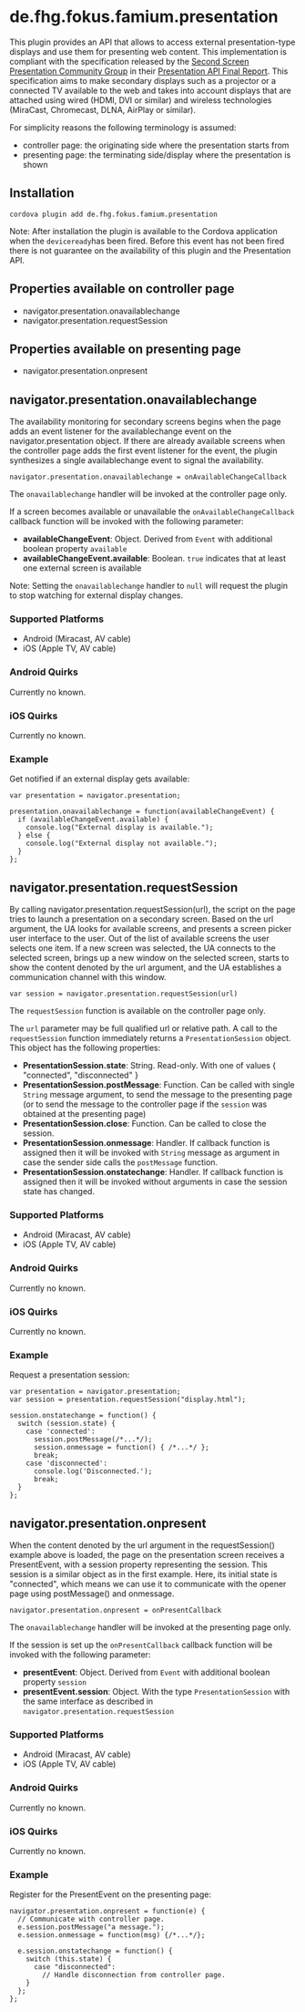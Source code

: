 <!---
/*
 * Copyright 2014 Fraunhofer FOKUS
 *
 * Licensed under the Apache License, Version 2.0 (the "License");
 * you may not use this file except in compliance with the License.
 * You may obtain a copy of the License at
 *
 *     http://www.apache.org/licenses/LICENSE-2.0
 *
 * Unless required by applicable law or agreed to in writing, software
 * distributed under the License is distributed on an "AS IS" BASIS,
 * WITHOUT WARRANTIES OR CONDITIONS OF ANY KIND, either express or implied.
 * See the License for the specific language governing permissions and
 * limitations under the License.
 *
 * AUTHORS: Louay Bassbouss <louay.bassbouss@fokus.fraunhofer.de>
 *          Martin Lasak <martin.lasak@fokus.fraunhofer.de>
 */
-->

# de.fhg.fokus.famium.presentation

This plugin provides an API that allows to access external presentation-type
displays and use them for presenting web content. This implementation is
compliant with the specification released by the
[Second Screen Presentation Community Group](http://www.w3.org/community/webscreens/)
in their
[Presentation API Final Report](http://www.w3.org/2014/secondscreen/presentation-api/20140721/).
This specification aims to make secondary displays such as a projector
or a connected TV available to the web and takes into account displays that
are attached using wired (HDMI, DVI or similar) and
wireless technologies (MiraCast, Chromecast, DLNA, AirPlay or similar).

For simplicity reasons the following terminology is assumed:

* controller page: the originating side where the presentation starts from
* presenting page: the terminating side/display where the presentation is shown

## Installation

    cordova plugin add de.fhg.fokus.famium.presentation

Note: After installation the plugin is available to the Cordova application
when the ```deviceready```has been fired. Before this event has not been fired there is not guarantee on the availability of this plugin and the Presentation API.

## Properties available on controller page

- navigator.presentation.onavailablechange
- navigator.presentation.requestSession

## Properties available on presenting page

- navigator.presentation.onpresent

## navigator.presentation.onavailablechange

The availability monitoring for secondary screens begins when the page adds an event listener for the availablechange event on the navigator.presentation object. If there are already available screens when the controller page adds the first event listener for the event, the plugin synthesizes a single availablechange event to signal the availability.

    navigator.presentation.onavailablechange = onAvailableChangeCallback

The ```onavailablechange``` handler will be invoked at the controller page only.

If a screen becomes available or unavailable the ```onAvailableChangeCallback``` callback function will be invoked with the following parameter:

* **availableChangeEvent**: Object. Derived from ```Event``` with additional boolean property ```available```
* **availableChangeEvent.available**: Boolean. ```true``` indicates that at least one external screen is available

Note: Setting the ```onavailablechange``` handler to ```null``` will request the plugin to stop watching for external display changes.

### Supported Platforms

- Android (Miracast, AV cable)
- iOS (Apple TV, AV cable)

### Android Quirks

Currently no known.

### iOS Quirks

Currently no known.

### Example

Get notified if an external display gets available:

    var presentation = navigator.presentation;

    presentation.onavailablechange = function(availableChangeEvent) {
      if (availableChangeEvent.available) {
        console.log("External display is available.");
      } else {
        console.log("External display not available.");
      }
    };


## navigator.presentation.requestSession

By calling navigator.presentation.requestSession(url), the script on the page tries to launch a presentation on a secondary screen. Based on the url argument, the UA looks for available screens, and presents a screen picker user interface to the user. Out of the list of available screens the user selects one item. If a new screen was selected, the UA connects to the selected screen, brings up a new window on the selected screen, starts to show the content denoted by the url argument, and the UA establishes a communication channel with this window.

    var session = navigator.presentation.requestSession(url)

The ```requestSession``` function is available on the controller page only. 

The ```url``` parameter may be full qualified url or relative path.  A call to the ```requestSession``` function immediately returns a ```PresentationSession``` object. This object has the following properties:

* **PresentationSession.state**: String. Read-only. With one of values { "connected", "disconnected" }
* **PresentationSession.postMessage**: Function. Can be called with single ```String``` message argument, to send the message to the presenting page (or to send the message to the controller page if the ```session``` was obtained at the presenting page)
* **PresentationSession.close**: Function. Can be called to close the session.
* **PresentationSession.onmessage**: Handler. If callback function is assigned then it will be invoked with ```String``` message as argument in case the sender side calls the ```postMessage``` function.
* **PresentationSession.onstatechange**: Handler. If callback function is assigned then it will be invoked without arguments in case the session state has changed.

### Supported Platforms

- Android (Miracast, AV cable)
- iOS (Apple TV, AV cable)

### Android Quirks

Currently no known.

### iOS Quirks

Currently no known.

### Example

Request a presentation session:

    var presentation = navigator.presentation;
    var session = presentation.requestSession("display.html");
    
    session.onstatechange = function() {
      switch (session.state) {
        case 'connected':
          session.postMessage(/*...*/);
          session.onmessage = function() { /*...*/ };
          break;
        case 'disconnected':
          console.log('Disconnected.');
          break;
      }
    };

## navigator.presentation.onpresent

When the content denoted by the url argument in the requestSession() example above is loaded, the page on the presentation screen receives a PresentEvent, with a session property representing the session. This session is a similar object as in the first example. Here, its initial state is "connected", which means we can use it to communicate with the opener page using postMessage() and onmessage.

    navigator.presentation.onpresent = onPresentCallback

The ```onavailablechange``` handler will be invoked at the presenting page only.

If the session is set up the ```onPresentCallback``` callback function will be invoked with the following parameter:

* **presentEvent**: Object. Derived from ```Event``` with additional boolean property ```session``` 
* **presentEvent.session**: Object. With the type ```PresentationSession``` with the same interface as described in ```navigator.presentation.requestSession```

### Supported Platforms

- Android (Miracast, AV cable)
- iOS (Apple TV, AV cable)

### Android Quirks

Currently no known.

### iOS Quirks

Currently no known.

### Example

Register for the PresentEvent on the presenting page:

    navigator.presentation.onpresent = function(e) {
      // Communicate with controller page.
      e.session.postMessage("a message.");
      e.session.onmessage = function(msg) {/*...*/};

      e.session.onstatechange = function() {
        switch (this.state) {
          case "disconnected":
            // Handle disconnection from controller page.
        }
      };
    };


